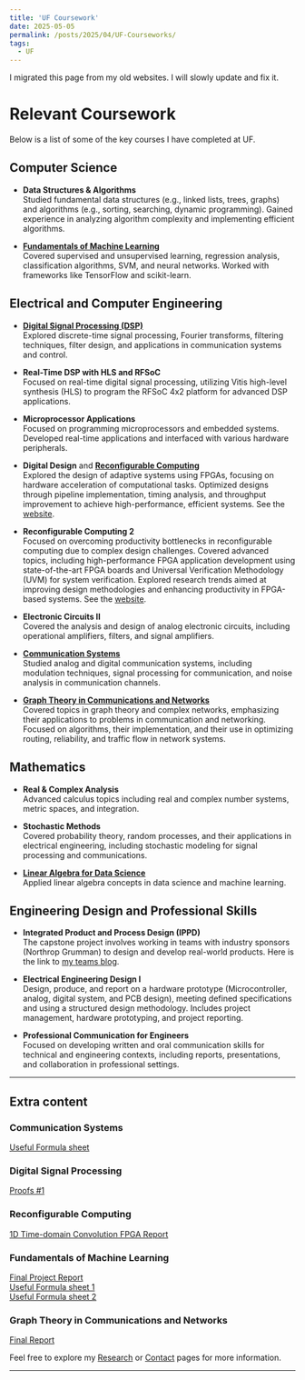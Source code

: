```yaml
---
title: 'UF Coursework'
date: 2025-05-05
permalink: /posts/2025/04/UF-Courseworks/
tags:
  - UF
---
```


I migrated this page from my old websites. I will slowly update and fix it. 

# Relevant Coursework
Below is a list of some of the key courses I have completed at UF. 

## Computer Science

- **Data Structures & Algorithms**  
  Studied fundamental data structures (e.g., linked lists, trees, graphs) and algorithms (e.g., sorting, searching, dynamic programming). Gained experience in analyzing algorithm complexity and implementing efficient algorithms.

- **[Fundamentals of Machine Learning](#fundamentals-of-machine-learning)**  
  Covered supervised and unsupervised learning, regression analysis, classification algorithms, SVM, and neural networks. Worked with frameworks like TensorFlow and scikit-learn.

## Electrical and Computer Engineering

- **[Digital Signal Processing (DSP)](#digital-signal-processing)**  
  Explored discrete-time signal processing, Fourier transforms, filtering techniques, filter design, and applications in communication systems and control.

- **Real-Time DSP with HLS and RFSoC**  
  Focused on real-time digital signal processing, utilizing Vitis high-level synthesis (HLS) to program the RFSoC 4x2 platform for advanced DSP applications.

- **Microprocessor Applications**  
  Focused on programming microprocessors and embedded systems. Developed real-time applications and interfaced with various hardware peripherals.

- **Digital Design** and **[Reconfigurable Computing](#reconfigurable-computing)** <!-- Hyperlink needs to be xxx-xxx. -->  
  Explored the design of adaptive systems using FPGAs, focusing on hardware acceleration of computational tasks. Optimized designs through pipeline implementation, timing analysis, and throughput improvement to achieve high-performance, efficient systems. See the [website](http://www.gstitt.ece.ufl.edu/courses/fall24/eel4720_5721/index.html).

- **Reconfigurable Computing 2**  
  Focused on overcoming productivity bottlenecks in reconfigurable computing due to complex design challenges. Covered advanced topics, including high-performance FPGA application development using state-of-the-art FPGA boards and Universal Verification Methodology (UVM) for system verification. Explored research trends aimed at improving design methodologies and enhancing productivity in FPGA-based systems. See the [website](http://www.gstitt.ece.ufl.edu/courses/eel6935/index.html).

- **Electronic Circuits II**  
  Covered the analysis and design of analog electronic circuits, including operational amplifiers, filters, and signal amplifiers.

- **[Communication Systems](#communication-systems)**  
  Studied analog and digital communication systems, including modulation techniques, signal processing for communication, and noise analysis in communication channels.

- **[Graph Theory in Communications and Networks](#graph-theory-in-communications-and-networks)**  
  Covered topics in graph theory and complex networks, emphasizing their applications to problems in communication and networking. Focused on algorithms, their implementation, and their use in optimizing routing, reliability, and traffic flow in network systems.

## Mathematics

- **Real & Complex Analysis**  
  Advanced calculus topics including real and complex number systems, metric spaces, and integration.

- **Stochastic Methods**  
  Covered probability theory, random processes, and their applications in electrical engineering, including stochastic modeling for signal processing and communications.

- **[Linear Algebra for Data Science](https://people.clas.ufl.edu/hwagner/mas-4115-linear-algebra-for-data-science/)**  
  Applied linear algebra concepts in data science and machine learning.

## Engineering Design and Professional Skills

- **Integrated Product and Process Design (IPPD)** <br>
  The capstone project involves working in teams with industry sponsors (Northrop Grumman) to design and develop real-world products. Here is the link to [my teams blog](https://www.ippd.ufl.edu/blogs/ay2425team09/).

- **Electrical Engineering Design I**  
  Design, produce, and report on a hardware prototype (Microcontroller, analog, digital system, and PCB design), meeting defined specifications and using a structured design methodology. Includes project management, hardware prototyping, and project reporting. 

- **Professional Communication for Engineers**  
  Focused on developing written and oral communication skills for technical and engineering contexts, including reports, presentations, and collaboration in professional settings.

---
## Extra content

### Communication Systems
[Useful Formula sheet](/posts/2024/04/Comm-final-exam/)

### Digital Signal Processing
[Proofs #1](/posts/2023/10/DSP-notes-1/)

### Reconfigurable Computing
[1D Time-domain Convolution FPGA Report](/posts/2024/12/Reconfig-final-project/)

### Fundamentals of Machine Learning
[Final Project Report](/posts/2024/05/FML-final-exam/) <br>
[Useful Formula sheet 1](/posts/2024/05/FML-final-exam/) <br>
[Useful Formula sheet 2](/posts/2024/05/FML-final-exam/)

### Graph Theory in Communications and Networks
[Final Report](/posts/2025/04/Graph-theory-final-report/)

Feel free to explore my [Research](/cv/#research-interest) or [Contact](/posts/2100/01/Contact/) pages for more information.

------